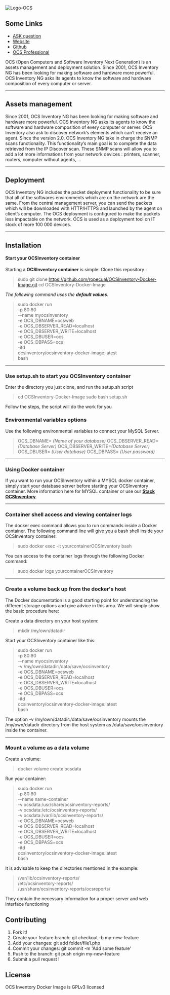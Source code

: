 ![Logo-OCS](http://cdn.ocsinventory-ng.org/common/banners/banner300px.png)

## Some Links
  - [ASK question](https://ask.ocsinventory-ng.org)
  - [Website](https://www.ocsinventory-ng.org/?utm_source=github-ocs)
  - [Github](https://github.com/OCSInventory-NG)
  - [OCS Professional](https://www.ocsinventory-ng.org/en/#ocs-pro-en)



OCS (Open Computers and Software Inventory Next Generation) is an assets management and deployment solution.
Since 2001, OCS Inventory NG has been looking for making software and hardware more powerful.
OCS Inventory NG asks its agents to know the software and hardware composition of every computer or server.

----------


## Assets management

Since 2001, OCS Inventory NG has been looking for making software and hardware more powerful. OCS Inventory NG asks its agents to know the software and hardware composition of every computer or server. OCS Inventory also ask to discover network’s elements which can’t receive an agent. Since the version 2.0, OCS Inventory NG take in charge the SNMP scans functionality.
This functionality’s main goal is to complete the data retrieved from the IP Discover scan. These SNMP scans will allow you to add a lot more informations from your network devices : printers, scanner, routers, computer without agents, …

----------

## Deployment

OCS Inventory NG includes the packet deployment functionality to be sure that all of the softwares environments which are on the network are the same. From the central management server, you can send the packets which will be downloaded with HTTP/HTTPS and launched by the agent on client’s computer. The OCS deployment is configured to make the packets less impactable on the network. OCS is used as a deployment tool on IT stock of more 100 000 devices.

----------


## Installation
#### Start your OCSInventory container

Starting a **OCSInventory container** is simple:
Clone this repository :

> sudo git clone https://github.com/ropecual/OCSInventory-Docker-Image.git
> cd OCSInventory-Docker-Image


*The following command uses the **default values**.*

> sudo docker run \
> -p 80:80 \
> --name myocsinventory \
> -e OCS_DBNAME=ocsweb \
> -e OCS_DBSERVER_READ=localhost \
> -e OCS_DBSERVER_WRITE=localhost \
> -e OCS_DBUSER=ocs \
> -e OCS_DBPASS=ocs \
> -itd \
> ocsinventory/ocsinventory-docker-image:latest \
> bash

----------
### Use setup.sh to start you OCSInventory container

Enter the directory you just clone, and run the setup.sh script

> cd OCSInventory-Docker-Image
> sudo bash setup.sh

Follow the steps, the script will do the work for you

### Environmental variables options

Use the following environmental variables to connect your MySQL Server.

> OCS_DBNAME= *(Name of your database)*
> OCS_DBSERVER_READ= *(Database Server)*
> OCS_DBSERVER_WRITE=*(Database Server)*
> OCS_DBUSER= *(User database)*
> OCS_DBPASS= *(User password)*

----------

### Using Docker container

If you want to run your OCSInventory within a MYSQL docker container, simply start your database server before starting your OCSInventory container. More information here for MYSQL container or use our **[Stack OCSInventory](https://github.com/OCSInventory-NG/OCSInventory-Docker-Stack.git)**.

----------

### Container shell access and viewing container logs

The docker exec command allows you to run commands inside a Docker container. The following command line will give you a bash shell inside your OCSInventory container:

> sudo docker exec -it yourcontainerOCSInventory bash

You can access to the container logs through the following Docker command:

> sudo docker logs yourcontainerOCSInventory

----------

### Create a volume back up from the docker's host

The Docker documentation is a good starting point for understanding the different storage options and give advice in this area. We will simply show the basic procedure here:

Create a data directory on your host system:

> mkdir /my/own/datadir

Start your OCSInventory container like this:

> sudo docker run \
> -p 80:80 \
> --name myocsinventory \
> -v /my/own/datadir:/data/save/ocsinventory \
> -e OCS_DBNAME=ocsweb \
> -e OCS_DBSERVER_READ=localhost \
> -e OCS_DBSERVER_WRITE=localhost \
> -e OCS_DBUSER=ocs \
> -e OCS_DBPASS=ocs \
> -itd \
> ocsinventory/ocsinventory-docker-image:latest \
> bash

The  option -v /my/own/datadir:/data/save/ocsinventory mounts the /my/own/datadir directory from the host system as /data/save/ocsinventory inside the container.

----------

### Mount a volume as a data volume

Create a volume:

> docker volume create ocsdata

Run your container:

> sudo docker run \
> -p 80:80 \
> --name name-container \
> -v ocsdata:/usr/share/ocsinventory-reports/ \
> -v ocsdata:/etc/ocsinventory-reports/ \
> -v ocsdata:/var/lib/ocsinventory-reports/ \
> -e OCS_DBNAME=ocsweb \
> -e OCS_DBSERVER_READ=localhost \
> -e OCS_DBSERVER_WRITE=localhost \
> -e OCS_DBUSER=ocs \
> -e OCS_DBPASS=ocs \
> -itd \
> ocsinventory/ocsinventory-docker-image:latest \
> bash

It is advisable to keep the directories mentioned in the example:

> /var/lib/ocsinventory-reports/ <br>
> /etc/ocsinventory-reports/ <br>
> /usr/share/ocsinventory-reports/ocsreports/ <br>

They contain the necessary information for a proper server and web interface functioning

## Contributing

1. Fork it!
2. Create your feature branch: git checkout -b my-new-feature
3. Add your changes: git add folder/file1.php
4. Commit your changes: git commit -m 'Add some feature'
5. Push to the branch: git push origin my-new-feature
6. Submit a pull request !


## License

OCS Inventory Docker Image is GPLv3 licensed
